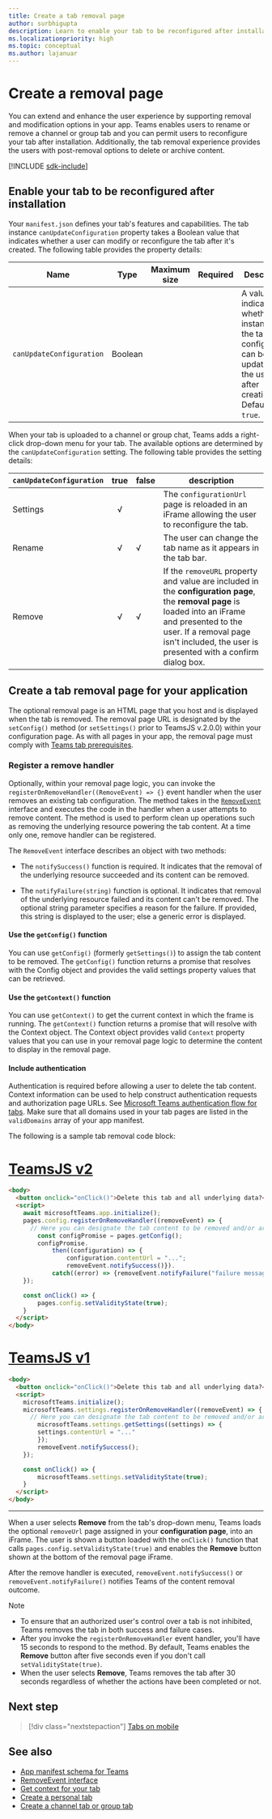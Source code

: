 ```yaml
---
title: Create a tab removal page
author: surbhigupta
description: Learn to enable your tab to be reconfigured after installation. Extend user experience by supporting removal and modification options in Microsoft Teams app.
ms.localizationpriority: high
ms.topic: conceptual
ms.author: lajanuar
---
```

# Create a removal page

You can extend and enhance the user experience by supporting removal and modification options in your app. Teams enables users to rename or remove a channel or group tab and you can permit users to reconfigure your tab after installation. Additionally, the tab removal experience provides the users with post-removal options to delete or archive content.

[!INCLUDE [sdk-include](~/includes/sdk-include.md)]

## Enable your tab to be reconfigured after installation

Your `manifest.json` defines your tab's features and capabilities. The tab instance `canUpdateConfiguration` property takes a Boolean value that indicates whether a user can modify or reconfigure the tab after it's created. The following table provides the property details:

|Name| Type| Maximum size | Required | Description|
|---|---|---|---|---|
|`canUpdateConfiguration`|Boolean|||A value indicating whether an instance of the tab's configuration can be updated by the user after creation. Default is `true`. |

When your tab is uploaded to a channel or group chat, Teams adds a right-click drop-down menu for your tab. The available options are determined by the `canUpdateConfiguration` setting. The following table provides the setting details:

| `canUpdateConfiguration`| true   | false | description |
| ----------------------- | :----: | ----- | ----------- |
|     Settings            |   √    |       |The `configurationUrl` page is reloaded in an iFrame allowing the user to reconfigure the tab. |
|     Rename              |   √    |   √   | The user can change the tab name as it appears in the tab bar.          |
|     Remove              |   √    |   √   |  If the  `removeURL` property and value are included in the **configuration page**, the **removal page** is loaded into an iFrame and presented to the user. If a removal page isn't included, the user is presented with a confirm dialog box.          |

## Create a tab removal page for your application

The optional removal page is an HTML page that you host and is displayed when the tab is removed. The removal page URL is designated by the `setConfig()` method (or `setSettings()` prior to TeamsJS v.2.0.0) within your configuration page. As with all pages in your app, the removal page must comply with [Teams tab prerequisites](../../../tabs/how-to/tab-requirements.md).

### Register a remove handler

Optionally, within your removal page logic, you can invoke the `registerOnRemoveHandler((RemoveEvent) => {}` event handler when the user removes an existing tab configuration. The method takes in the [`RemoveEvent`](/javascript/api/@microsoft/teams-js/pages.config.removeevent?view=msteams-client-js-latest&preserve-view=true) interface and executes the code in the handler when a user attempts to remove content. The method is used to perform clean up operations such as removing the underlying resource powering the tab content. At a time only one, remove handler can be registered.

The `RemoveEvent` interface describes an object with two methods:

* The `notifySuccess()` function is required. It indicates that the removal of the underlying resource succeeded and its content can be removed.

* The `notifyFailure(string)` function is optional. It indicates that removal of the underlying resource failed and its content can't be removed. The optional string parameter specifies a reason for the failure. If provided, this string is displayed to the user; else a generic error is displayed.

#### Use the `getConfig()` function

You can use `getConfig()` (formerly `getSettings()`) to assign the tab content to be removed. The `getConfig()` function returns a promise that resolves with the Config object and provides the valid settings property values that can be retrieved.

#### Use the `getContext()` function

You can use `getContext()` to get the current context in which the frame is running. The `getContext()` function returns a promise that will resolve with the Context object. The Context object provides valid `Context` property values that you can use in your removal page logic to determine the content to display in the removal page.

#### Include authentication

Authentication is required before allowing a user to delete the tab content. Context information can be used to help construct authentication requests and authorization page URLs. See [Microsoft Teams authentication flow for tabs](~/tabs/how-to/authentication/auth-flow-tab.md). Make sure that all domains used in your tab pages are listed in the `validDomains` array of your app manifest.

The following is a sample tab removal code block:

# [TeamsJS v2](#tab/teamsjs-v2)

```html
<body>
  <button onclick="onClick()">Delete this tab and all underlying data?</button>
  <script>
    await microsoftTeams.app.initialize();
    pages.config.registerOnRemoveHandler((removeEvent) => {
      // Here you can designate the tab content to be removed and/or archived.
        const configPromise = pages.getConfig();
        configPromise.
            then((configuration) => {
                configuration.contentUrl = "...";
                removeEvent.notifySuccess()}).
            catch((error) => {removeEvent.notifyFailure("failure message")});
    });

    const onClick() => {
        pages.config.setValidityState(true);
    }
  </script>
</body>
```

# [TeamsJS v1](#tab/teamsjs-v1)

```html
<body>
  <button onclick="onClick()">Delete this tab and all underlying data?</button>
  <script>
    microsoftTeams.initialize();
    microsoftTeams.settings.registerOnRemoveHandler((removeEvent) => {
      // Here you can designate the tab content to be removed and/or archived.
        microsoftTeams.settings.getSettings((settings) => {
        settings.contentUrl = "..."
        });
        removeEvent.notifySuccess();
    });

    const onClick() => {
        microsoftTeams.settings.setValidityState(true);
    }
  </script>
</body>
```

***

When a user selects **Remove** from the tab's drop-down menu, Teams loads the optional `removeUrl` page assigned in your **configuration page**, into an iFrame. The user is shown a button loaded with the `onClick()` function that calls `pages.config.setValidityState(true)` and enables the **Remove** button shown at the bottom of the removal page iFrame.

After the remove handler is executed, `removeEvent.notifySuccess()` or `removeEvent.notifyFailure()` notifies Teams of the content removal outcome.

>[!NOTE]
>
> * To ensure that an authorized user's control over a tab is not inhibited, Teams removes the tab in both success and failure cases.
> * After you invoke the `registerOnRemoveHandler` event handler, you'll have 15 seconds to respond to the method. By default, Teams enables the **Remove** button after five seconds even if you don't call `setValidityState(true)`.
> * When the user selects **Remove**, Teams removes the tab after 30 seconds regardless of whether the actions have been completed or not.

## Next step

> [!div class="nextstepaction"]
> [Tabs on mobile](~/tabs/design/tabs-mobile.md)

## See also

* [App manifest schema for Teams](../../../resources/schema/manifest-schema.md)
* [RemoveEvent interface](/javascript/api/@microsoft/teams-js/pages.config.removeevent)
* [Get context for your tab](../access-teams-context.md)
* [Create a personal tab](../create-personal-tab.md)
* [Create a channel tab or group tab](../create-channel-group-tab.md)
